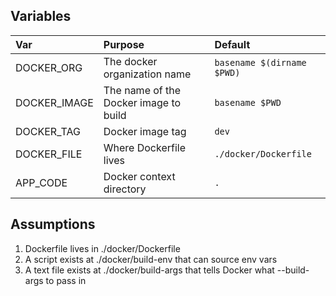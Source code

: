 ## Variables

Var | Purpose | Default
:---|:--------|:---------
DOCKER_ORG | The docker organization name | `basename $(dirname $PWD)`
DOCKER_IMAGE | The name of the Docker image to build | `basename $PWD`
DOCKER_TAG | Docker image tag | `dev`
DOCKER_FILE | Where Dockerfile lives | `./docker/Dockerfile`
APP_CODE | Docker context directory | `.`


## Assumptions

1. Dockerfile lives in ./docker/Dockerfile
1. A script exists at ./docker/build-env that can source env vars
1. A text file exists at ./docker/build-args that tells Docker what --build-args to pass in
